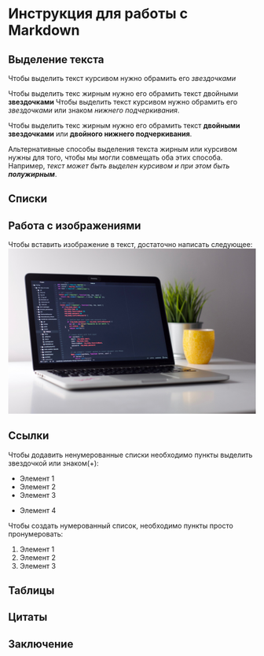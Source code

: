 # Инструкция для работы с Markdown

## Выделение текста

Чтобы выделить текст курсивом нужно обрамить его *звездочками*

Чтобы выделить текс жирным нужно его обрамить текст двойными **звездочками**
Чтобы выделить текст курсивом нужно обрамить его *звездочками* или знаком _нижнего подчеркивания_.

Чтобы выделить текс жирным нужно его обрамить текст **двойными звездочками** или __двойного нижнего подчеркивания__.

Альтернативные способы выделения текста жирным или курсивом нужны для того, чтобы мы могли совмещать оба этих способа. Например, _текст может быть выделен курсивом и при этом быть **полужирным**_.

## Списки



## Работа с изображениями

Чтобы вставить изображение в текст, достаточно написать следующее:
![Компьютер](%D0%BA%D0%BE%D0%BC%D0%BF%D1%8C%D1%8E%D1%82%D0%B5%D1%80.jpg)

## Ссылки

Чтобы додавить ненумерованные списки необходимо пункты выделить звездочкой или знаком(+):
* Элемент 1
* Элемент 2
* Элемент 3
+ Элемент 4

Чтобы создать нумерованный список, необходимо пункты просто пронумеровать:
1. Элемент 1
2. Элемент 2
3. Элемент 3
    
## Таблицы

## Цитаты

## Заключение